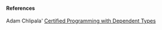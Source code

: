 #### References
Adam Chlipala' [Certified Programming with Dependent Types](http://adam.chlipala.net/cpdt/cpdt.pdf)
